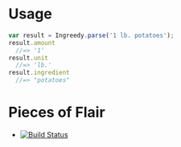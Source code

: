 # Usage

```javascript
var result = Ingreedy.parse('1 lb. potatoes');
result.amount
  //=> '1'
result.unit
  //=> 'lb.'
result.ingredient
  //=> "potatoes"
```

# Pieces of Flair
- [![Build
  Status](https://secure.travis-ci.org/iancanderson/ingreedy-js.png?branch=master)](http://travis-ci.org/iancanderson/ingreedy-js)
